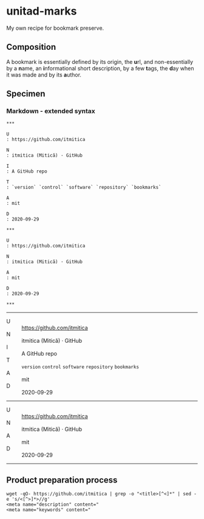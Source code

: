 # unitad-marks
My own recipe for bookmark preserve.

## Composition
A bookmark is essentially defined by its origin, the **u**rl, and non-essentially by a **n**ame, an **i**nformational short description, by a few **t**ags, the **d**ay when it was made and by its **a**uthor.

## Specimen
### Markdown - extended syntax

```
***

U
: https://github.com/itmitica

N
: itmitica (Mitică) · GitHub

I
: A GitHub repo

T
: `version` `control` `software` `repository` `bookmarks`

A
: mit

D
: 2020-09-29

***

U
: https://github.com/itmitica

N
: itmitica (Mitică) · GitHub

A
: mit

D
: 2020-09-29

***
```

<hr>
<dl>
<dt>U</dt>
<dd><a href="https://github.com/itmitica">https://github.com/itmitica</a></dd>
<dt>N</dt>
<dd>itmitica (Mitică) · GitHub</dd>
<dt>I</dt>
<dd>A GitHub repo</dd>
<dt>T</dt>
<dd><code>version</code> <code>control</code> <code>software</code> <code>repository</code> <code>bookmarks</code></dd>
<dt>A</dt>
<dd>mit</dd>
<dt>D</dt>
<dd>2020-09-29</dd>
</dl>
<hr>
<dl>
<dt>U</dt>
<dd><a href="https://github.com/itmitica">https://github.com/itmitica</a></dd>
<dt>N</dt>
<dd>itmitica (Mitică) · GitHub</dd>
<dt>A</dt>
<dd>mit</dd>
<dt>D</dt>
<dd>2020-09-29</dd>
</dl>
<hr>

## Product preparation process

```
wget -qO- https://github.com/itmitica | grep -o "<title>[^<]*" | sed -e 's/<[^>]*>//g'
<meta name="description" content="
<meta name="keywords" content="
```
